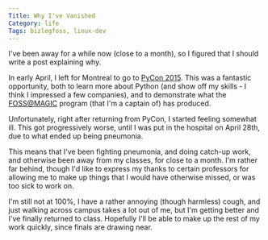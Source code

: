 ```yaml
---
Title: Why I've Vanished
Category: life
Tags: bizlegfoss, linux-dev
---
```


I've been away for a while now (close to a month), so I figured that I should write a post explaining why.

In early April, I left for Montreal to go to [PyCon 2015][]. This was a fantastic opportunity, both to learn more about Python (and show off my skills - I think I impressed a few companies), and to demonstrate what the [FOSS@MAGIC][] program (that I'm a captain of) has produced.

Unfortunately, right after returning from PyCon, I started feeling somewhat ill. This got progressively worse, until I was put in the hospital on April 28th, due to what ended up being pneumonia.

This means that I've been fighting pneumonia, and doing catch-up work, and otherwise been away from my classes, for close to a month. I'm rather far behind, though I'd like to express my thanks to certain professors for allowing me to make up things that I would have otherwise missed, or was too sick to work on.

I'm still not at 100%, I have a rather annoying (though harmless) cough, and just walking across campus takes a lot out of me, but I'm getting better and I've finally returned to class. Hopefully I'll be able to make up the rest of my work quickly, since finals are drawing near.

[PyCon 2015]: http://us.pycon.org/2015
[FOSS@MAGIC]: http://foss.rit.edu
